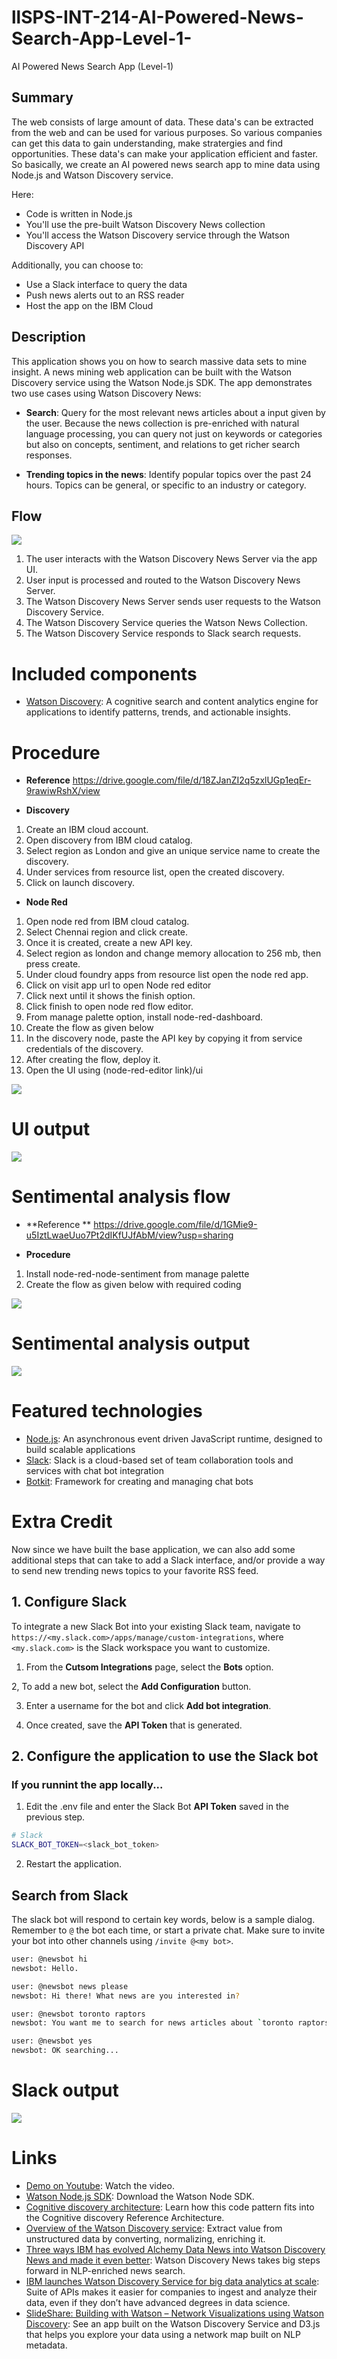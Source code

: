 # llSPS-INT-214-AI-Powered-News-Search-App-Level-1-
AI Powered News Search App (Level-1)

## Summary

The web consists of large amount of data. These data's can be extracted from the web and can be used for various purposes. So various companies can get this data to gain understanding, make stratergies and find opportunities. These data's can make your application efficient and faster. So basically, we create an AI powered news search app to mine data using Node.js and Watson Discovery service.

Here:
* Code is written in Node.js
* You'll use the pre-built Watson Discovery News collection
* You'll access the Watson Discovery service through the Watson Discovery API

Additionally, you can choose to:

* Use a Slack interface to query the data
* Push news alerts out to an RSS reader
* Host the app on the IBM Cloud

## Description

This application shows you on how to search massive data sets to mine insight. A news mining web application can be built with the Watson Discovery service using the Watson Node.js SDK. The app demonstrates two use cases using Watson Discovery News:

* **Search**: Query for the most relevant news articles about a input given by the user. Because the news collection is pre-enriched with natural language processing, you can query not just on keywords or categories but also on concepts, sentiment, and relations to get richer search responses.

* **Trending topics in the news**: Identify popular topics over the past 24 hours. Topics can be general, or specific to an industry or category.

## Flow
![](architecture.png)
1. The user interacts with the Watson Discovery News Server via the app UI.
1. User input is processed and routed to the Watson Discovery News Server.
1. The Watson Discovery News Server sends user requests to the Watson Discovery Service.
1. The Watson Discovery Service queries the Watson News Collection.
1. The Watson Discovery Service responds to Slack search requests.

# Included components

* [Watson Discovery](https://www.ibm.com/watson/services/discovery/): A cognitive search and content analytics engine for applications to identify patterns, trends, and actionable insights.

# Procedure

* **Reference**
  https://drive.google.com/file/d/18ZJanZI2q5zxlUGp1eqEr-9rawiwRshX/view

* **Discovery**
1. Create an IBM cloud account.
1. Open discovery from IBM cloud catalog.
1. Select region as London and give an unique service name to create the discovery.
1. Under services from resource list, open the created discovery.
1. Click on launch discovery.


* **Node Red**
1. Open node red from IBM cloud catalog.
1. Select Chennai region and click create.
1. Once it is created, create a new API key.
1. Select region as london and change memory allocation to 256 mb, then press create.
1. Under cloud foundry apps from resource list open the node red app.
1. Click on visit app url to open Node red editor
1. Click next until it shows the finish option.
1. Click finish to open node red flow editor.
1. From manage palette option, install node-red-dashboard.
1. Create the flow as given below
1. In the discovery node, paste the API key by copying it from service credentials of the discovery.
1. After creating the flow, deploy it.
1. Open the UI using (node-red-editor link)/ui
  
![](Node%20red%20flow.png)

# UI output
![](Basic%20UI%20output.png)

# Sentimental analysis flow
* **Reference **
https://drive.google.com/file/d/1GMie9-u5IztLwaeUuo7Pt2dIKfUJfAbM/view?usp=sharing

* **Procedure**
1. Install node-red-node-sentiment from manage palette
1. Create the flow as given below with required coding

![](Sentimental%20analysis%20flow.png)

# Sentimental analysis output

![](UI%20output.jpg)

# Featured technologies

* [Node.js](https://nodejs.org/en/): An asynchronous event driven JavaScript runtime, designed to build scalable applications
* [Slack](https://slack.com): Slack is a cloud-based set of team collaboration tools and services with chat bot integration
* [Botkit](https://www.botkit.ai): Framework for creating and managing chat bots

# Extra Credit

Now since we have built the base application, we can also add some additional steps that can take to add a Slack interface, and/or provide a way to send new trending news topics to your favorite RSS feed.

## 1. Configure Slack

To integrate a new Slack Bot into your existing Slack team, navigate to `https://<my.slack.com>/apps/manage/custom-integrations`, where `<my.slack.com>` is the Slack workspace you want to customize.

  1. From the **Cutsom Integrations** page, select the **Bots** option.


  2, To add a new bot, select the **Add Configuration** button.


  3. Enter a username for the bot and click **Add bot integration**.


  4. Once created, save the **API Token** that is generated.


## 2. Configure the application to use the Slack bot

### If you runnint the app locally...

  1. Edit the .env file and enter the Slack Bot **API Token** saved in the previous step.

```bash
# Slack
SLACK_BOT_TOKEN=<slack_bot_token>
```

  2. Restart the application.

## Search from Slack

The slack bot will respond to certain key words, below is a sample dialog. Remember to `@` the bot each time, or start a private chat. Make sure to invite your bot into other channels using `/invite @<my bot>`.

```bash
user: @newsbot hi
newsbot: Hello.

user: @newsbot news please
newsbot: Hi there! What news are you interested in?

user: @newsbot toronto raptors
newsbot: You want me to search for news articles about `toronto raptors`?

user: @newsbot yes
newsbot: OK searching...
```

# Slack output

![](Slack%20output.jpg)


# Links

* [Demo on Youtube](https://youtu.be/EZGgvci9nC0): Watch the video.
* [Watson Node.js SDK](https://github.com/watson-developer-cloud/node-sdk): Download the Watson Node SDK.
* [Cognitive discovery architecture](https://www.ibm.com/cloud/garage/architectures/cognitiveDiscoveryDomain): Learn how this code pattern fits into the Cognitive discovery Reference Architecture.
* [Overview of the Watson Discovery service](https://www.ibm.com/watson/services/discovery/): Extract value from unstructured data by converting, normalizing, enriching it.
* [Three ways IBM has evolved Alchemy Data News into Watson Discovery News and made it even better](https://www.ibm.com/blogs/watson/2017/04/3-ways-ibm-evolved-alchemy-data-news-watson-discovery-news-made-even-better/): Watson Discovery News takes big steps forward in NLP-enriched news search.
* [IBM launches Watson Discovery Service for big data analytics at scale](https://www.techrepublic.com/article/ibm-launches-watson-discovery-service-for-big-data-analytics-at-scale/):
Suite of APIs makes it easier for companies to ingest and analyze their data, even if they don’t have advanced degrees in data science.
* [SlideShare: Building with Watson – Network Visualizations using Watson Discovery](https://www.slideshare.net/IBMWatson/building-with-watson-network-visualizations-using-watson-discovery): See an app built on the Watson Discovery Service and D3.js that helps you explore your data using a network map built on NLP metadata.

